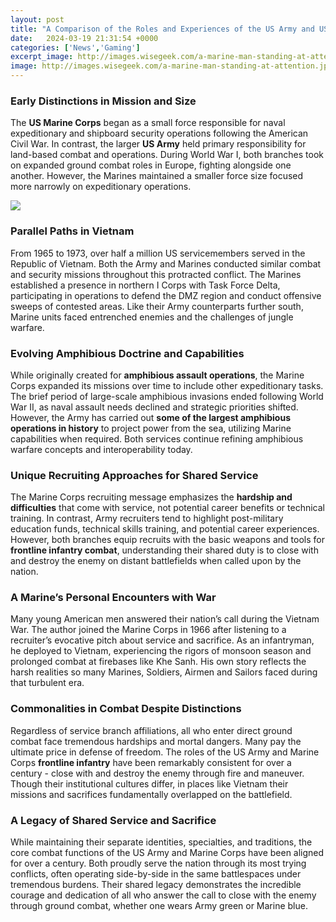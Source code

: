 ```yaml
---
layout: post
title: "A Comparison of the Roles and Experiences of the US Army and US Marine Corps"
date:   2024-03-19 21:31:54 +0000
categories: ['News','Gaming']
excerpt_image: http://images.wisegeek.com/a-marine-man-standing-at-attention.jpg
image: http://images.wisegeek.com/a-marine-man-standing-at-attention.jpg
---
```


### Early Distinctions in Mission and Size
The **US Marine Corps** began as a small force responsible for naval expeditionary and shipboard security operations following the American Civil War. In contrast, the larger **US Army** held primary responsibility for land-based combat and operations. During World War I, both branches took on expanded ground combat roles in Europe, fighting alongside one another. However, the Marines maintained a smaller force size focused more narrowly on expeditionary operations.

![](http://images.wisegeek.com/a-marine-man-standing-at-attention.jpg)
### Parallel Paths in Vietnam 
From 1965 to 1973, over half a million US servicemembers served in the Republic of Vietnam. Both the Army and Marines conducted similar combat and security missions throughout this protracted conflict. The Marines established a presence in northern I Corps with Task Force Delta, participating in operations to defend the DMZ region and conduct offensive sweeps of contested areas. Like their Army counterparts further south, Marine units faced entrenched enemies and the challenges of jungle warfare. 
### Evolving Amphibious Doctrine and Capabilities
While originally created for **amphibious assault operations**, the Marine Corps expanded its missions over time to include other expeditionary tasks. The brief period of large-scale amphibious invasions ended following World War II, as naval assault needs declined and strategic priorities shifted. However, the Army has carried out **some of the largest amphibious operations in history** to project power from the sea, utilizing Marine capabilities when required. Both services continue refining amphibious warfare concepts and interoperability today.
### Unique Recruiting Approaches for Shared Service
The Marine Corps recruiting message emphasizes the **hardship and difficulties** that come with service, not potential career benefits or technical training. In contrast, Army recruiters tend to highlight post-military education funds, technical skills training, and potential career experiences. However, both branches equip recruits with the basic weapons and tools for **frontline infantry combat**, understanding their shared duty is to close with and destroy the enemy on distant battlefields when called upon by the nation. 
### A Marine’s Personal Encounters with War
Many young American men answered their nation’s call during the Vietnam War. The author joined the Marine Corps in 1966 after listening to a recruiter’s evocative pitch about service and sacrifice. As an infantryman, he deployed to Vietnam, experiencing the rigors of monsoon season and prolonged combat at firebases like Khe Sanh. His own story reflects the harsh realities so many Marines, Soldiers, Airmen and Sailors faced during that turbulent era.
### Commonalities in Combat Despite Distinctions
Regardless of service branch affiliations, all who enter direct ground combat face tremendous hardships and mortal dangers. Many pay the ultimate price in defense of freedom. The roles of the US Army and Marine Corps **frontline infantry** have been remarkably consistent for over a century - close with and destroy the enemy through fire and maneuver. Though their institutional cultures differ, in places like Vietnam their missions and sacrifices fundamentally overlapped on the battlefield. 
### A Legacy of Shared Service and Sacrifice
While maintaining their separate identities, specialties, and traditions, the core combat functions of the US Army and Marine Corps have been aligned for over a century. Both proudly serve the nation through its most trying conflicts, often operating side-by-side in the same battlespaces under tremendous burdens. Their shared legacy demonstrates the incredible courage and dedication of all who answer the call to close with the enemy through ground combat, whether one wears Army green or Marine blue.